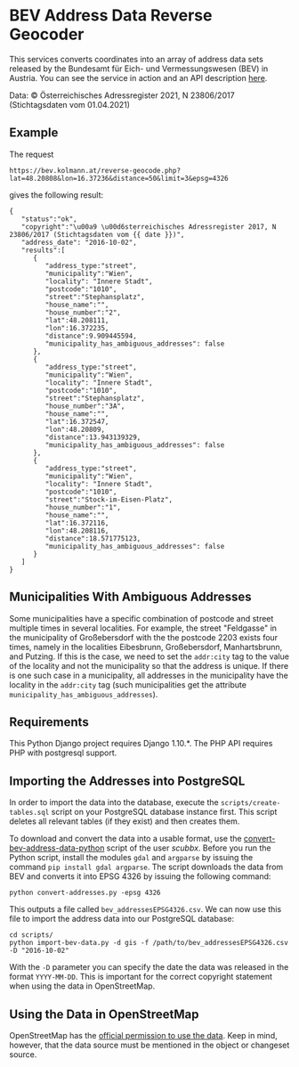 BEV Address Data Reverse Geocoder
=================================

This services converts coordinates into an array of address data sets released by the Bundesamt für Eich- und
Vermessungswesen (BEV) in Austria. You can see the service in action and an API description
[here](https://bev.kolmann.at/).

Data: © Österreichisches Adressregister 2021, N 23806/2017 (Stichtagsdaten vom 01.04.2021)

Example
-------

The request

```http
https://bev.kolmann.at/reverse-geocode.php?lat=48.20808&lon=16.37236&distance=50&limit=3&epsg=4326
```

gives the following result:

```
{
   "status":"ok",
   "copyright":"\u00a9 \u00d6sterreichisches Adressregister 2017, N 23806/2017 (Stichtagsdaten vom {{ date }})",
   "address_date": "2016-10-02",
   "results":[
      {
         "address_type:"street",
         "municipality":"Wien",
         "locality": "Innere Stadt",
         "postcode":"1010",
         "street":"Stephansplatz",
         "house_name":"",
         "house_number":"2",
         "lat":48.208111,
         "lon":16.372235,
         "distance":9.909445594,
         "municipality_has_ambiguous_addresses": false
      },
      {
         "address_type:"street",
         "municipality":"Wien",
         "locality": "Innere Stadt",
         "postcode":"1010",
         "street":"Stephansplatz",
         "house_number":"3A",
         "house_name":"",
         "lat":16.372547,
         "lon":48.20809,
         "distance":13.943139329,
         "municipality_has_ambiguous_addresses": false
      },
      {
         "address_type:"street",
         "municipality":"Wien",
         "locality": "Innere Stadt",
         "postcode":"1010",
         "street":"Stock-im-Eisen-Platz",
         "house_number":"1",
         "house_name":"",
         "lat":16.372116,
         "lon":48.208116,
         "distance":18.571775123,
         "municipality_has_ambiguous_addresses": false
      }
   ]
}
```

Municipalities With Ambiguous Addresses
---------------------------------------

Some municipalities have a specific combination of postcode and street multiple times in several localities. For
example, the street "Feldgasse" in the municipality of Großebersdorf with the the postcode 2203 exists four times,
namely in the localities Eibesbrunn, Großebersdorf, Manhartsbrunn, and Putzing. If this is the case, we need to set the
`addr:city` tag to the value of the locality and not the municipality so that the address is unique. If there is one
such case in a municipality, all addresses in the municipality have the locality in the `addr:city` tag (such
municipalities get the attribute `municipality_has_ambiguous_addresses`).

Requirements
------------

This Python Django project requires Django 1.10.*. The PHP API requires PHP with postgresql support.

Importing the Addresses into PostgreSQL
---------------------------------------

In order to import the data into the database, execute the ``scripts/create-tables.sql`` script on your PostgreSQL
database instance first. This script deletes all relevant tables (if they exist) and then creates them.

To download and convert the data into a usable format, use the
[convert-bev-address-data-python](https://github.com/thomaskonrad/convert-bev-address-data-python) script of the user
_scubbx_. Before you run the Python script, install the modules ``gdal`` and ``argparse`` by issuing the command
``pip install gdal argparse``. The script downloads the data from BEV and converts it into EPSG 4326 by issuing the
following command:

    python convert-addresses.py -epsg 4326

This outputs a file called ``bev_addressesEPSG4326.csv``. We can now use this file to import the address data into our
PostgreSQL database:

    cd scripts/
    python import-bev-data.py -d gis -f /path/to/bev_addressesEPSG4326.csv -D "2016-10-02"

With the ``-D`` parameter you can specify the date the data was released in the format ``YYYY-MM-DD``. This is important
for the correct copyright statement when using the data in OpenStreetMap.

Using the Data in OpenStreetMap
-------------------------------

OpenStreetMap has the [official permission to use the data](https://wiki.openstreetmap.org/wiki/WikiProject_Austria/%C3%96sterreichisches_Adressregister).
Keep in mind, however, that the data source must be mentioned in the object or changeset source.
